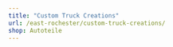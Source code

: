 ```yaml
---
title: "Custom Truck Creations"
url: /east-rochester/custom-truck-creations/
shop: Autoteile
---
```


